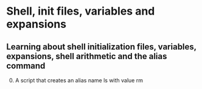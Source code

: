 # Shell, init files, variables and expansions
## Learning about shell initialization files, variables, expansions, shell arithmetic and the **alias** command
0. A script that creates an alias name ls with value rm
